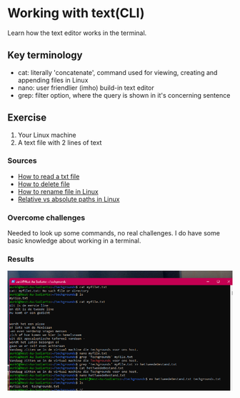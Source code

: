 # Working with text(CLI)
Learn how the text editor works in the terminal.

## Key terminology
- cat: literally 'concatenate', command used for viewing, creating and appending files in Linux
- nano: user friendlier (imho) build-in text editor
- grep: filter option, where the query is shown in it's concerning sentence

## Exercise
1. Your Linux machine
2. A text file with 2 lines of text 

### Sources
- [How to read a txt file](https://andysbrainbook.readthedocs.io/en/latest/unix/Unix_03_ReadingTextFiles.html#:~:text=Use%20the%20command%20line%20to,file%20to%20see%20its%20contents.)
- [How to delete file](https://allinfo.space/2019/04/01/het-verwijderen-van-bestanden-en-directories-in-de-linux-terminal/)
- [How to rename file in Linux](https://phoenixnap.com/kb/rename-file-linux)
- [Relative vs absolute paths in Linux](https://www.computernetworkingnotes.com/linux-tutorials/differences-between-absolute-path-and-relative-path-in-linux.html)
  
### Overcome challenges
Needed to look up some commands, no real challenges. I do have some basic knowledge about working in a terminal. 

### Results
![screenshot of ass. 3](../00_includes/03-LIN.png)
